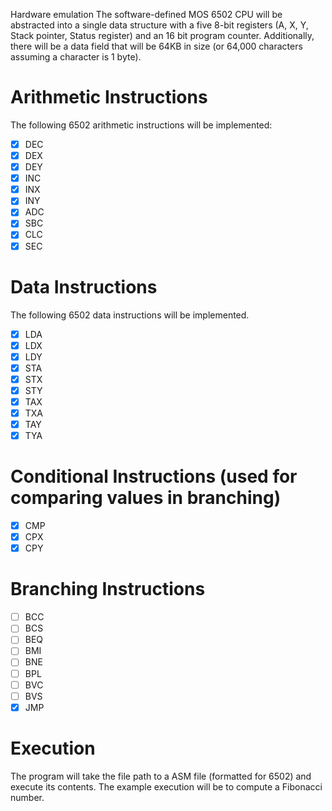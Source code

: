Hardware emulation
The software-defined MOS 6502 CPU will be abstracted into a single data structure with a five 8-bit registers (A, X, Y, Stack pointer, Status register) and an 16 bit program counter. Additionally, there will be a data field that will be 64KB in size (or 64,000 characters assuming a character is 1 byte). 

# Arithmetic Instructions

The following 6502 arithmetic instructions will be implemented: 
- [x] DEC
- [x] DEX
- [x] DEY
- [x] INC
- [x] INX
- [x] INY
- [x] ADC
- [x] SBC
- [x] CLC
- [x] SEC

# Data Instructions
The following 6502 data instructions will be implemented.  
- [x] LDA
- [x] LDX
- [x] LDY
- [x] STA
- [x] STX
- [x] STY
- [x] TAX
- [x] TXA
- [x] TAY
- [x] TYA

# Conditional Instructions (used for comparing values in branching)
- [X] CMP
- [X] CPX
- [X] CPY

# Branching Instructions
- [ ] BCC
- [ ] BCS
- [ ] BEQ
- [ ] BMI
- [ ] BNE
- [ ] BPL
- [ ] BVC
- [ ] BVS
- [X] JMP

# Execution 
The program will take the file path to a ASM file (formatted for 6502) and execute its contents. The example execution will be to compute a Fibonacci number.
